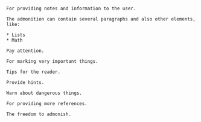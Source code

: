 ```{note}

For providing notes and information to the user.

The admonition can contain several paragraphs and also other elements, like:

* Lists
* Math
```

```{attention}
Pay attention.
```

```{important}
For marking very important things.
```

```{tip}
Tips for the reader.
```

```{hint}
Provide hints.
```

```{warning}
Warn about dangerous things.
```

```{seealso}
For providing more references.
```

```{admonition} General admonition - any title you want
The freedom to admonish.
```
